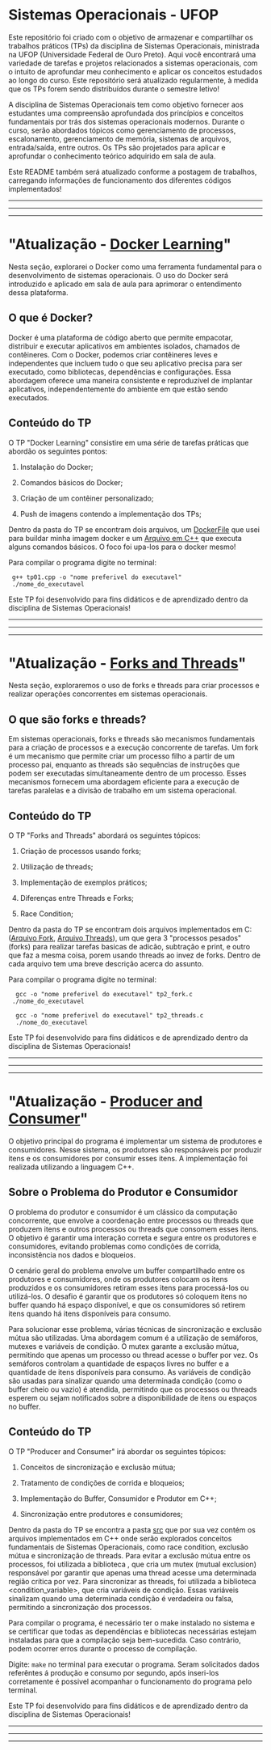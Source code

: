 # Sistemas Operacionais - UFOP

Este repositório foi criado com o objetivo de armazenar e compartilhar os trabalhos práticos (TPs) da disciplina de Sistemas Operacionais, ministrada na UFOP (Universidade Federal de Ouro Preto). Aqui você encontrará uma variedade de tarefas e projetos relacionados a sistemas operacionais, com o intuito de aprofundar meu conhecimento e aplicar os conceitos estudados ao longo do curso. Este repositório será atualizado regularmente, à medida que os TPs forem sendo distribuídos durante o semestre letivo!

A disciplina de Sistemas Operacionais tem como objetivo fornecer aos estudantes uma compreensão aprofundada dos princípios e conceitos fundamentais por trás dos sistemas operacionais modernos. Durante o curso, serão abordados tópicos como gerenciamento de processos, escalonamento, gerenciamento de memória, sistemas de arquivos, entrada/saída, entre outros. Os TPs são projetados para aplicar e aprofundar o conhecimento teórico adquirido em sala de aula.

Este README também será atualizado conforme a postagem de trabalhos, carregando informações de funcionamento dos diferentes códigos implementados!

___
___
___


# "Atualização - [Docker Learning](./DockerLearning)"

Nesta seção, explorarei o Docker como uma ferramenta fundamental para o desenvolvimento de sistemas operacionais. O uso do Docker será introduzido e aplicado em sala de aula para aprimorar o entendimento dessa plataforma.

## O que é Docker?

Docker é uma plataforma de código aberto que permite empacotar, distribuir e executar aplicativos em ambientes isolados, chamados de contêineres. Com o Docker, podemos criar contêineres leves e independentes que incluem tudo o que seu aplicativo precisa para ser executado, como bibliotecas, dependências e configurações. Essa abordagem oferece uma maneira consistente e reproduzível de implantar aplicativos, independentemente do ambiente em que estão sendo executados.

## Conteúdo do TP

O TP "Docker Learning" consistire em uma série de tarefas práticas que abordão os seguintes pontos:

1. Instalação do Docker;

2. Comandos básicos do Docker;

3. Criação de um contêiner personalizado;

4. Push de imagens contendo a implementação dos TPs;
 
Dentro da pasta do TP se encontram dois arquivos, um [DockerFile](./DockerLearning/Dockerfile) que usei para buildar minha imagem docker e um [Arquivo em C++](./DockerLearning/tp01.cpp) que executa alguns comandos básicos. O foco foi upa-los para o docker mesmo! 

Para compilar o programa digite no terminal:
```
 g++ tp01.cpp -o "nome preferivel do executavel"
 ./nome_do_executavel
```
Este TP foi desenvolvido para fins didáticos e de aprendizado dentro da disciplina de Sistemas Operacionais!

___
___
___

# "Atualização - [Forks and Threads](./ForksAndThreads)"

Nesta seção, exploraremos o uso de forks e threads para criar processos e realizar operações concorrentes em sistemas operacionais.

## O que são forks e threads?

Em sistemas operacionais, forks e threads são mecanismos fundamentais para a criação de processos e a execução concorrente de tarefas. Um fork é um mecanismo que permite criar um processo filho a partir de um processo pai, enquanto as threads são sequências de instruções que podem ser executadas simultaneamente dentro de um processo. Esses mecanismos fornecem uma abordagem eficiente para a execução de tarefas paralelas e a divisão de trabalho em um sistema operacional.

## Conteúdo do TP

O TP "Forks and Threads" abordará os seguintes tópicos:

1. Criação de processos usando forks;

2. Utilização de threads;

3. Implementação de exemplos práticos;
    
4. Diferenças entre Threads e Forks;
    
5. Race Condition;
 
Dentro da pasta do TP se encontram dois arquivos implementados em C: ([Arquivo Fork](./ForksAndThreads/tp2_fork.c), [Arquivo Threads](./ForksAndThreads/tp2_threads.c)), um que gera 3 "processos pesados" (forks) para realizar tarefas basicas de adicão, subtração e print, e outro que faz a mesma coisa, porem usando threads ao invez de forks. Dentro de cada arquivo tem uma breve descrição acerca do assunto.

Para compilar o programa digite no terminal:
```
  gcc -o "nome preferivel do executavel" tp2_fork.c
 ./nome_do_executavel
 
  gcc -o "nome preferivel do executavel" tp2_threads.c
  ./nome_do_executavel
```
Este TP foi desenvolvido para fins didáticos e de aprendizado dentro da disciplina de Sistemas Operacionais!

___
___
___

# "Atualização - [Producer and Consumer](./ProducerAndConsumer)"

O objetivo principal do programa é implementar um sistema de produtores e consumidores. Nesse sistema, os produtores são responsáveis por produzir itens e os consumidores por consumir esses itens. A implementação foi realizada utilizando a linguagem C++.

## Sobre o Problema do Produtor e Consumidor

O problema do produtor e consumidor é um clássico da computação concorrente, que envolve a coordenação entre processos ou threads que produzem itens e outros processos ou threads que consomem esses itens. O objetivo é garantir uma interação correta e segura entre os produtores e consumidores, evitando problemas como condições de corrida, inconsistência nos dados e bloqueios.

O cenário geral do problema envolve um buffer compartilhado entre os produtores e consumidores, onde os produtores colocam os itens produzidos e os consumidores retiram esses itens para processá-los ou utilizá-los. O desafio é garantir que os produtores só coloquem itens no buffer quando há espaço disponível, e que os consumidores só retirem itens quando há itens disponíveis para consumo.

Para solucionar esse problema, várias técnicas de sincronização e exclusão mútua são utilizadas. Uma abordagem comum é a utilização de semáforos, mutexes e variáveis de condição. O mutex garante a exclusão mútua, permitindo que apenas um processo ou thread acesse o buffer por vez. Os semáforos controlam a quantidade de espaços livres no buffer e a quantidade de itens disponíveis para consumo. As variáveis de condição são usadas para sinalizar quando uma determinada condição (como o buffer cheio ou vazio) é atendida, permitindo que os processos ou threads esperem ou sejam notificados sobre a disponibilidade de itens ou espaços no buffer.

## Conteúdo do TP

O TP "Producer and Consumer" irá abordar os seguintes tópicos:

1. Conceitos de sincronização e exclusão mútua;

2. Tratamento de condições de corrida e bloqueios;

3. Implementação do Buffer, Consumidor e Produtor em C++;

4. Sincronização entre produtores e consumidores;

Dentro da pasta do TP se encontra a pasta [src](./ProducerAndConsumer/src) que por sua vez contém os arquivos implementados em C++ onde serão explorados conceitos fundamentais de Sistemas Operacionais, como race condition, exclusão mútua e sincronização de threads. Para evitar a exclusão mútua entre os processos, foi utilizada a biblioteca <mutex>, que cria um mutex (mutual exclusion) responsável por garantir que apenas uma thread acesse uma determinada região crítica por vez. Para sincronizar as threads, foi utilizada a biblioteca <condition_variable>, que cria variáveis de condição. Essas variáveis sinalizam quando uma determinada condição é verdadeira ou falsa, permitindo a sincronização dos processos.

Para compilar o programa, é necessário ter o make instalado no sistema e se certificar que todas as dependências e bibliotecas necessárias estejam instaladas para que a compilação seja bem-sucedida. Caso contrário, podem ocorrer erros durante o processo de compilação. 

Digite: ```make``` no terminal para executar o programa. Seram solicitados dados referêntes á produção e consumo por segundo, após inseri-los corretamente é possivel acompanhar o funcionamento do programa pelo terminal.


Este TP foi desenvolvido para fins didáticos e de aprendizado dentro da disciplina de Sistemas Operacionais!

___
___
___


